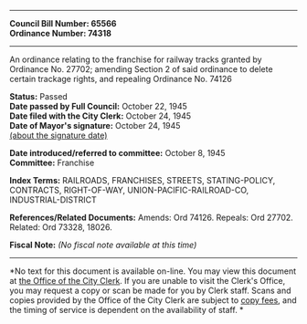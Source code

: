 * * * * *  
  
**Council Bill Number: [](#h0)[](#h2)65566**   
**Ordinance Number: 74318**  
  
* * * * *  
  
An ordinance relating to the franchise for railway tracks granted by Ordinance No. 27702; amending Section 2 of said ordinance to delete certain trackage rights, and repealing Ordinance No. 74126  
  
**Status:** Passed   
**Date passed by Full Council:** October 22, 1945   
**Date filed with the City Clerk:** October 24, 1945   
**Date of Mayor's signature:** October 24, 1945   
[(about the signature date)](/~public/approvaldate.htm)   
  
  
**Date introduced/referred to committee:** October 8, 1945   
**Committee:** Franchise   
  
**Index Terms:** RAILROADS, FRANCHISES, STREETS, STATING-POLICY, CONTRACTS, RIGHT-OF-WAY, UNION-PACIFIC-RAILROAD-CO, INDUSTRIAL-DISTRICT  
  
**References/Related Documents:** Amends: Ord 74126. Repeals: Ord 27702. Related: Ord 73328, 18026.  
  
**Fiscal Note:** *(No fiscal note available at this time)*  
  
* * * * *  
  
*No text for this document is available on-line. You may view this document at [the Office of the City Clerk](http://www.seattle.gov/leg/clerk/contactUs.htm). If you are unable to visit the Clerk's Office, you may request a copy or scan be made for you by Clerk staff. Scans and copies provided by the Office of the City Clerk are subject to [copy fees](http://clerk.seattle.gov/~public/clerkfees.htm), and the timing of service is dependent on the availability of staff. *  
  
  

